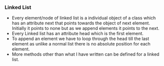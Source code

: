 ### Linked List
- Every element/node of linked list is a individual object of a class which has an attribute next that points towards the object of next element. Initially it points to none but as we append elements it points to the next.
- Every Linked list has an attribute head which is the first element.
- To append an element we have to loop through the head till the last element as unlike a normal list there is no absolute position for each element.
- More methods other than what I have written can be defined for a linked list.

